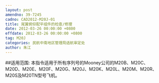 ```yaml
---
layout: post
amendno: 39-7245
cadno: CAD2012-M20J-01
title: 尾翼俯仰配平组件的检查/修理
date: 2012-03-26 00:00:00 +0800
effdate: 2012-03-26 00:00:00 +0800
tag: M20J
categories: 民航中南地区管理局适航审定处
author: 朱江
---
```


##适用范围:
本指令适用于所有序列号的Mooney公司的M20B、M20C、M20D、M20E、M20F、M20G、M20J、M20K、M20L、M20M、M20R、M20S及M20TN型号飞机。

